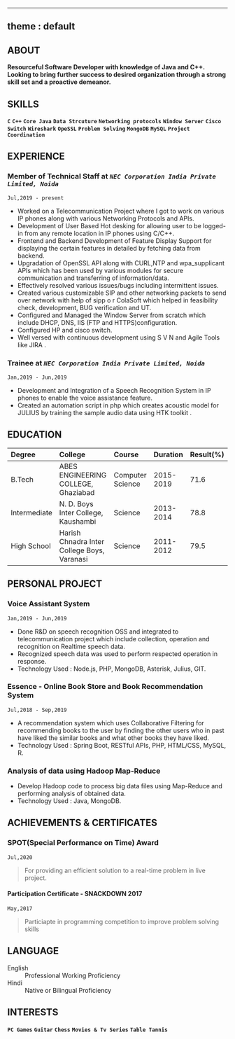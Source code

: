 
---
theme : default
---

## ABOUT 
**Resourceful Software Developer with knowledge of Java and C++. Looking to bring further success to desired organization through a strong skill set
and a proactive demeanor.**

## SKILLS
**`C`** **`C++`** **`Core Java`** **`Data Strcuture`** **`Networking protocols`** **`Window Server`** **`Cisco Switch`** **`Wireshark`** **`OpeSSL`** **`Problem Solving`** **`MongoDB`** **`MySQL`** **`Project Coordination`**

## EXPERIENCE
### Member of Technical Staff at *`NEC Corporation India Private Limited, Noida`* 
`Jul,2019 - present`
    
 - Worked on a Telecommunication Project where I got to work on
various IP phones along with various Networking Protocols and
APIs.
 - Development of User Based Hot desking for allowing user to be
logged-in from any remote location in IP phones using C/C++.
 - Frontend and Backend Development of Feature Display Support
for displaying the certain features in detailed by fetching data from
backend.
 - Upgradation of OpenSSL API along with CURL,NTP and
wpa_supplicant APIs which has been used by various modules for
secure communication and transferring of information/data.
 - Effectively resolved various issues/bugs including intermittent
issues.
 - Created various customizable SIP and other networking packets to
send over network with help of sipp o r ColaSoft which helped in
feasibility check, development, BUG verification and UT.
 - Configured and Managed the Window Server from scratch which
include DHCP, DNS, IIS (FTP and HTTPS)configuration.
 - Configured HP and cisco switch.
 - Well versed with continuous development using S V N and Agile
Tools like JIRA .

### Trainee at *`NEC Corporation India Private Limited, Noida`*
`Jan,2019 - Jun,2019`
 - Development and Integration of a Speech Recognition System in IP
phones to enable the voice assistance feature.
 - Created an automation script in php which creates acoustic model
for JULIUS by training the sample audio data using HTK toolkit .

## EDUCATION
| Degree        | College                                       | Course            | Duration      | Result(%) |
|:------------- |:--------------------------------------------- |:----------------- |:------------- |:----------|
|B.Tech         | ABES ENGINEERING COLLEGE, Ghaziabad           | Computer Science  | 2015-2019     | 71.6      |
|Intermediate   | N. D. Boys Inter College, Kaushambi           | Science           | 2013-2014     | 78.8      |
|High School    | Harish Chnadra Inter College Boys, Varanasi   | Science           | 2011-2012     | 79.5      |

## PERSONAL PROJECT
### Voice Assistant System
`Jan,2019 - Jun,2019`
 - Done R&D on speech recognition OSS and integrated to telecommunication
project which include collection, operation and recognition on Realtime
speech data.
 - Recognized speech data was used to perform respected operation in
response.
 - Technology Used : Node.js, PHP, MongoDB, Asterisk, Julius, GIT.

### Essence - Online Book Store and Book Recommendation System
`Jul,2018 - Sep,2019`
 - A recommendation system which uses Collaborative Filtering for
recommending books to the user by finding the other users who in past
have liked the similar books and what other books they have liked.
 - Technology Used : Spring Boot, RESTful APIs, PHP, HTML/CSS, MySQL, R.

### Analysis of data using Hadoop Map-Reduce
 - Develop Hadoop code to process big data files using Map-Reduce and
performing analysis of obtained data.
 - Technology Used : Java, MongoDB.
 
## ACHIEVEMENTS & CERTIFICATES
### SPOT(Special Performance on Time) Award
`Jul,2020`
> For providing an efficient solution to a real-time problem in live project.

#### Participation Certificate - SNACKDOWN 2017
`May,2017`
> Particiapte in programming competition to improve problem solving skills

## LANGUAGE
<dl>
<dt>English</dt>
<dd>Professional Working Proficiency</dd>
<dt>Hindi</dt>
<dd>Native or Bilingual Proficiency</dd>
</dl>

## INTERESTS
**`PC Games`** **`Guitar`** **`Chess`** **`Movies & Tv Series`** **`Table Tannis`**

